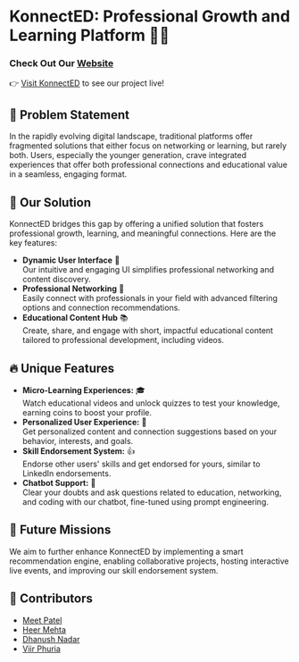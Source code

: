 
# KonnectED: Professional Growth and Learning Platform 🌱🚀

### Check Out Our [Website](https://konnect-ed.vercel.app/)
👉 [Visit KonnectED](https://konnect-ed.vercel.app/) to see our project live!

## 🎯 Problem Statement
In the rapidly evolving digital landscape, traditional platforms offer fragmented solutions that either focus on networking or learning, but rarely both. Users, especially the younger generation, crave integrated experiences that offer both professional connections and educational value in a seamless, engaging format.

## 🌟 Our Solution
KonnectED bridges this gap by offering a unified solution that fosters professional growth, learning, and meaningful connections. Here are the key features:

- **Dynamic User Interface** 🎨</br>
  Our intuitive and engaging UI simplifies professional networking and content discovery.
- **Professional Networking** 👥</br>
  Easily connect with professionals in your field with advanced filtering options and connection recommendations.
- **Educational Content Hub** 📚</br>
  Create, share, and engage with short, impactful educational content tailored to professional development, including videos.

## 🔥 Unique Features
- **Micro-Learning Experiences:** 🎓 </br>Watch educational videos and unlock quizzes to test your knowledge, earning coins to boost your profile.
- **Personalized User Experience:** 🧠 </br>Get personalized content and connection suggestions based on your behavior, interests, and goals.
- **Skill Endorsement System:** 👍 </br>Endorse other users' skills and get endorsed for yours, similar to LinkedIn endorsements.
- **Chatbot Support:** 💬 </br>Clear your doubts and ask questions related to education, networking, and coding with our chatbot, fine-tuned using prompt engineering.

## 🚀 Future Missions
We aim to further enhance KonnectED by implementing a smart recommendation engine, enabling collaborative projects, hosting interactive live events, and improving our skill endorsement system.

## 🤝 Contributors
- [Meet Patel](https://github.com/meet244)
- [Heer Mehta](https://github.com/heer-s-mehta)
- [Dhanush Nadar](https://github.com/DhanushNadar)
- [Viir Phuria](https://github.com/Viir-Phuria)

